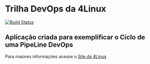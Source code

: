 # Trilha DevOps da 4Linux

<!-- Altere a Flag abaixo com sua URL do Travis -->
[![Build Status](https://travis-ci.org/RafaelGomesFerreira/DevOpsLab-HelloWorld.svg?branch=master)](https://travis-ci.org/RafaelGomesFerreira/DevOpsLab-HelloWorld)

## Aplicação criada para exemplificar o Ciclo de uma PipeLine DevOps


Para maiores informações acesse o [Site da 4Linux](https://www.4linux.com.br/cursos/devops)

